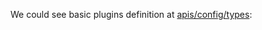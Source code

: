 
We could see basic plugins definition at [apis/config/types](https://sourcegraph.com/github.com/kubernetes/kubernetes@release-1.20/-/blob/pkg/scheduler/apis/config/types.go):


